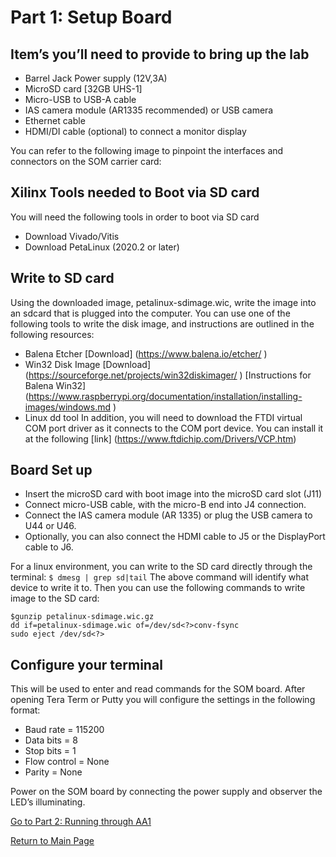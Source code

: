# Part 1: Setup Board
## Item’s you’ll need to provide to bring up the lab
- Barrel Jack Power supply (12V,3A)
- MicroSD card [32GB UHS-1]
- Micro-USB to USB-A cable
- IAS camera module (AR1335 recommended) or USB camera
- Ethernet cable
- HDMI/DI cable (optional) to connect a monitor display

You can refer to the following image to pinpoint the interfaces and connectors on the SOM carrier card: 
 
## Xilinx Tools needed to Boot via SD card
You will need the following tools in order to boot via SD card
- Download Vivado/Vitis
- Download PetaLinux (2020.2 or later)

## Write to SD card
Using the downloaded image, petalinux-sdimage.wic, write the image into an sdcard that is plugged into the computer. You can use one of the following tools to write the disk image, and instructions are outlined in the following resources:
- Balena Etcher
[Download] (https://www.balena.io/etcher/ )
- Win32 Disk Image
[Download] (https://sourceforge.net/projects/win32diskimager/ )
[Instructions for Balena Win32] (https://www.raspberrypi.org/documentation/installation/installing-images/windows.md )
- Linux dd tool 
In addition, you will need to download the FTDI virtual COM port driver as it connects to the COM port device. You can install it at the following [link] (https://www.ftdichip.com/Drivers/VCP.htm)

## Board Set up
-	Insert the microSD card with boot image into the microSD card slot (J11)
-	Connect micro-USB cable, with the micro-B end into J4 connection. 
-	Connect the IAS camera module (AR 1335) or plug the USB camera to U44 or U46.
-	Optionally, you can also connect the HDMI cable to J5 or the DisplayPort cable to J6.  
 
For a linux environment, you can write to the SD card directly through the terminal: 
`$ dmesg | grep sd|tail`
The above command will identify what device to write it to.
Then you can use the following commands to write image to the SD card:
```
$gunzip petalinux-sdimage.wic.gz
dd if=petalinux-sdimage.wic of=/dev/sd<?>conv-fsync
sudo eject /dev/sd<?>
```


## Configure your terminal
This will be used to enter and read commands for the SOM board. 
After opening Tera Term or Putty you will configure the settings in the following format: 
-	Baud rate = 115200
-	Data bits = 8
-	Stop bits = 1
-	Flow control = None
-	Parity = None

Power on the SOM board by connecting the power supply and observer the LED’s illuminating. 

[Go to Part 2: Running through AA1](https://github.com/Xilinx/Xilinx_KV260_Workshop/blob/main/Part%202:%20Running%20through%20AA1.md)

[Return to Main Page](https://github.com/Xilinx/Xilinx_KV260_Workshop)
